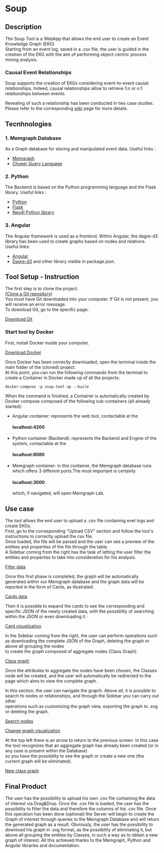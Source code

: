 # Soup

## Description
The Soup Tool is a WebApp that allows the end user to create an Event Knowledge Graph (EKG) <br>
Starting from an event log, saved in a .csv file, the user is guided in the creation of the EKG with the aim of performing object-centric process mining analysis. <br>

### Causal Event Relationships
Soup supports the creation of EKGs considering event-to-event causal relationships.
Indeed, causal relationships allow to retrieve 1:n or n:1 relationships between events.

Revealing of such a relationship has been conducted in two case studies. Please refer to the corresponding [wiki](https://bitbucket.org/proslabteam/soup/wiki/Causal%20Event%20Relationships) page for more details.

## Tecnhnologies
### 1. Memgraph Database
As a Graph database for storing and manipulated event data.
Useful links : 
- [Memgraph](https://memgraph.com/)
- [Chyper Query Language](https://neo4j.com/product/cypher-graph-query-language/?utm_source=google&utm_medium=PaidSearch&utm_campaign=GDB&utm_content=EMEA-X-Awareness-GDB-Text&utm_term=cypher%20query%20language&gad_source=1&gclid=CjwKCAiA9ourBhAVEiwA3L5RFhfAegfrPme8ND2NcBymbz8fhWHLrDI-HbSaK5lhBIA0kp-iR8ZZgRoC47wQAvD_BwE)

### 2. Python
The Backend is based on the Python programming language and the Flask library.
Useful links : 
- [Python](https://www.python.org/)
- [Flask](https://flask.palletsprojects.com/en/3.0.x/)
- [Neo4j Python library](https://neo4j.com/developer/python/)

### 3. Angular
The Angular framework is used as a frontend. 
Within Angular, the dagre-d3 library has been used to create graphs based on nodes and relations.
Useful links: 
- [Angular](https://angular.io/)
- [Dagre-d3](https://www.npmjs.com/package/dagre-d3)
and other library visible in package.json.

## Tool Setup - Instruction

The first step is to clone the project. <br> ([Clone a Git repository](https://support.atlassian.com/bitbucket-cloud/docs/clone-a-git-repository/))<br>
You must have Git downloaded into your computer. If Git is not present, you will receive an error message.<br>
To download Git, go to the specific page:

[Download Git](https://git-scm.com/downloads)

### Start tool by Docker
First, install Docker inside your computer.

[Download Docker](https://www.docker.com/get-started/)

Once Docker has been correctly downloaded, open the terminal inside the main folder of the (cloned) project.  
At this point, you can run the following commands from the terminal to create a Container in Docker made up of all the projects:<br>

```
docker-compose -p soup-tool up --build
```

When the command is finished, a Container is automatically created by Docker compose composed of the following sub-containers (all already started): 

- Angular container: represents the web tool, contactable at the <h4>localhost:4200</h4>
- Python container (Backend): represents the Backend and Engine of the system, contactable at the <h4>localhost:8080</h4>
- Memgraph container: in this container, the Memgraph database runs which offers 3 different ports.The most important is certainly<h4>localhost:3000</h4>which, if navigated, will open Memgraph Lab.



## Use case
The tool allows the end user to upload a .csv file containing evet logs and create EKGs. <br>
First, go to the corresponding "Upload CSV" section and follow the tool's instructions to correctly upload the csv file. <br>
Once loaded, the file will be parsed and the user can see a preview of the entities and properties of the file through the table. <br>
A Sidebar coming from the right has the task of letting the user filter the entities and properties to take into consideration for his analysis.<br>

[Filter data](https://bitbucket.org/proslabteam/soup/raw/c4753811b425eb364664e811c11c984a1b51c275/ekg_screenshots/screen1.png)

Once this first phase is completed, the graph will be automatically generated within our Memgraph database and the graph data will be reported in the form of Cards, as illustrated:

[Cards data](https://bitbucket.org/proslabteam/soup/raw/c4753811b425eb364664e811c11c984a1b51c275/ekg_screenshots/screen2.png)

Then it is possible to expand the cards to see the corresponding and specific JSON of the newly created data, with the possibility of searching within the JSON or even downloading it : 

[Card visualization](https://bitbucket.org/proslabteam/soup/raw/c4753811b425eb364664e811c11c984a1b51c275/ekg_screenshots/screen3.png)

In the Sidebar coming from the right, the user can perform operations such as downloading the complete JSON of the Graph, deleting the graph or above all grouping the nodes <br> 
to create the graph composed of aggregate nodes (Class Graph). 

[Class graph](https://bitbucket.org/proslabteam/soup/raw/c4753811b425eb364664e811c11c984a1b51c275/ekg_screenshots/screen4.png)

Once the attributes to aggregate the nodes have been chosen, the Classes node will be created, and the user will automatically be redirected to the page which aims to view the complete graph. 

In this section, the user can navigate the graprh. Above all, it is possible to search fo nodes or relationships, and through the Sidebar you can carry out other <br> 
operations such as customizing the graph view, exporting the graph to .svg or deleting the graph.

[Search nodes](https://bitbucket.org/proslabteam/soup/raw/c4753811b425eb364664e811c11c984a1b51c275/ekg_screenshots/screen5.png)

[Change graph visualization](https://bitbucket.org/proslabteam/soup/raw/c4753811b425eb364664e811c11c984a1b51c275/ekg_screenshots/screen6.png)

At the top left there is an arrow to return to the previous screen. In this case the tool recognizes that an aggregate graph has already been created (or in any case is present within the Database)<br> 
so you have the possibility to see the graph or create a new one (the current graph will be eliminated).

[New class graph](https://bitbucket.org/proslabteam/soup/raw/c4753811b425eb364664e811c11c984a1b51c275/ekg_screenshots/screen7.png)


## Final Product
The user has the possibility to upload his own .csv file containing the data of interest via Drag&Drop. 
Once the .csv file is loaded, the user has the possibility to filter the data and therefore the columns of his .csv file.
Once this operation has been done (optional) the Server will begin to create the Graph of interest through queries to the Memgraph Database and will return the generated graph as a result. Obviously, the user has the possibility to download his graph in .svg format, as the possibility of eliminating it, but above all grouping the entities by Classes, in such a way as to obtain a new graph of interest.
All this achieved thanks to the Memgraph, Python and Angular libraries and documentation.